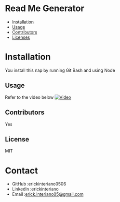 # Read Me Generator
* [Installation](#installation)
* [Usage](#usage)
* [Contributors](#contributors)
* [Licenses](#licence)
# Installation
You install this nap by running Git Bash and using Node

## Usage
Refer to the video below
[![Video](https://ch3302files.storage.live.com/y4pSb8fe9GPooIKyqHePM0d1XDxHbihzJoWtOUGgOfN2LE2nHrUq5XTnG4t3DARS748W69Se9JoWVohZpo8YLGFu66AS0TugzNWWVnaWNGKaHuIvWGUCKnxvczEwmjOpTd_Y_aKiv8KHO7d951XN6_Jp2qTlnwJ2leipJWVA74zLU2o0QwvrgqfoVpTarcXR2E8PG3otePedFfslWMXkviA8zB6K07j2v-KazJjrU3e82o/2021-03-09%20%284%29.png?psid=1&width=1588&height=894)](http://www.youtube.com/watch?v=JC9xbyCOtQg "Readme")
## Contributors
Yes
## License
MIT
    
# Contact
* GitHub :erickinteriano0506
* LinkedIn :erickinteriano
* Email :erick.interiano05@gmail.com